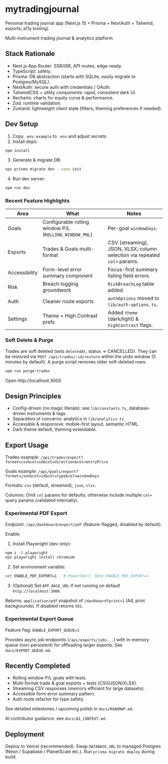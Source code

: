 # mytradingjournal
Personal trading journal app (Next.js 15 + Prisma + NextAuth + Tailwind, exports, a11y tooling)

Multi-instrument trading journal & analytics platform.

## Stack Rationale
- Next.js App Router: SSR/ISR, API routes, edge-ready.
- TypeScript: safety.
- Prisma: DB abstraction (starts with SQLite, easily migrate to Postgres/MySQL).
- NextAuth: secure auth with credentials / OAuth.
- TailwindCSS + utility components: rapid, consistent dark UI.
- Recharts: charts for equity curve & performance.
- Zod: runtime validation.
- Zustand: lightweight client state (filters, theming preferences if needed).

## Dev Setup
1. Copy `.env.example` to `.env` and adjust secrets.
2. Install deps:
```bash
npm install
```
3. Generate & migrate DB:
```bash
npx prisma migrate dev --name init
```
4. Run dev server:
```bash
npm run dev
```

### Recent Feature Highlights
| Area | What | Notes |
|------|------|-------|
| Goals | Configurable rolling window P/L (`ROLLING_WINDOW_PNL`) | Per-goal `windowDays`. |
| Exports | Trades & Goals multi-format | CSV (streaming), JSON, XLSX; column selection via repeated `col=` params. |
| Accessibility | Form-level error summary component | Focus-first summary listing field errors. |
| Risk | Breach logging groundwork | `RiskBreachLog` table added. |
| Auth | Cleaner route exports | `authOptions` moved to `lib/auth-options.ts`. |
| Settings | Theme + High Contrast prefs | Added `theme` (dark/light) & `highContrast` flags. |

### Soft Delete & Purge
Trades are soft deleted (sets `deletedAt`, status -> CANCELLED). They can be restored via `POST /api/trades/:id/restore` within the undo window (5 minutes by default). A purge script removes older soft-deleted rows:

```bash
npm run purge:trades
```

Open http://localhost:3000

## Design Principles
- Config-driven (no magic literals): see `lib/constants.ts`, database-driven instruments & tags.
- Separation of concerns: analytics in `lib/analytics.ts`.
- Accessible & responsive: mobile-first layout, semantic HTML.
- Dark theme default, theming extendable.

## Export Usage

Trades example:
`/api/trades/export?format=csv&col=id&col=direction&col=entryPrice`

Goals example:
`/api/goals/export?format=json&col=id&col=type&col=windowDays`

Formats: `csv` (default, streamed), `json`, `xlsx`.

Columns: Omit `col` params for defaults; otherwise include multiple `col=` query params (validated internally).

### Experimental PDF Export
Endpoint: `/api/dashboard/export/pdf` (feature-flagged, disabled by default).

Enable:
1. Install Playwright (dev only):
```bash
npm i -D playwright
npx playwright install chromium
```
2. Set environment variable:
```bash
set ENABLE_PDF_EXPORT=1   # PowerShell: $Env:ENABLE_PDF_EXPORT=1
```
3. (Optional) Set `APP_BASE_URL` if not running on default `http://localhost:3000`.

Returns: `application/pdf` snapshot of `/dashboard?print=1` (A4, print backgrounds). If disabled returns `501`.

### Experimental Export Queue
Feature flag: `ENABLE_EXPORT_QUEUE=1`

Provides async job endpoints (`/api/exports/jobs...`) with in-memory queue (non-persistent) for offloading larger exports. See `docs/EXPORT_QUEUE.md`.

## Recently Completed
- Rolling window P/L goals with tests.
- Multi-format trade & goal exports + tests (CSV/JSON/XLSX).
- Streaming CSV responses (memory efficient for large datasets).
- Accessible form error summary pattern.
- Auth route refactor for type safety.

See detailed milestones / upcoming polish in `docs/ROADMAP.md`.

AI contributor guidance: see `docs/AI_CONTEXT.md`.

## Deployment
Deploy to Vercel (recommended). Swap `DATABASE_URL` to managed Postgres (Neon / Supabase / PlanetScale etc.). Run `prisma migrate deploy` during build.
